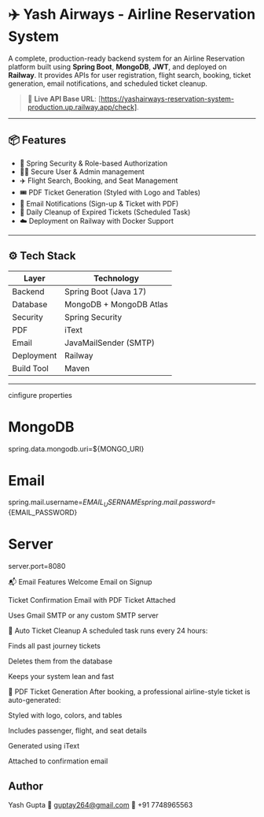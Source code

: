 # ✈️ Yash Airways - Airline Reservation System

A complete, production-ready backend system for an Airline Reservation platform built using **Spring Boot**, **MongoDB**, **JWT**, and deployed on **Railway**. It provides APIs for user registration, flight search, booking, ticket generation, email notifications, and scheduled ticket cleanup.

> 🔗 **Live API Base URL**: [https://yashairways-reservation-system-production.up.railway.app/check].

---

## 📦 Features

- 🔐 Spring Security & Role-based Authorization
- 🧑‍💻 Secure User & Admin management
- ✈️ Flight Search, Booking, and Seat Management
- 🎟 PDF Ticket Generation (Styled with Logo and Tables)
- 📧 Email Notifications (Sign-up & Ticket with PDF)
- 🧹 Daily Cleanup of Expired Tickets (Scheduled Task)
- ☁️ Deployment on Railway with Docker Support

---

## ⚙️ Tech Stack

| Layer       | Technology                  |
|------------|-----------------------------|
| Backend     | Spring Boot (Java 17)       |
| Database    | MongoDB + MongoDB Atlas     |
| Security    | Spring Security             |
| PDF         | iText                       |
| Email       | JavaMailSender (SMTP)       |
| Deployment  | Railway                     |
| Build Tool  | Maven                       |

---

cinfigure properties

# MongoDB
spring.data.mongodb.uri=${MONGO_URI}

# Email
spring.mail.username=${EMAIL_USERNAME}
spring.mail.password=${EMAIL_PASSWORD}

# Server
server.port=8080

📬 Email Features
Welcome Email on Signup

Ticket Confirmation Email with PDF Ticket Attached

Uses Gmail SMTP or any custom SMTP server


🧼 Auto Ticket Cleanup
A scheduled task runs every 24 hours:

Finds all past journey tickets

Deletes them from the database

Keeps your system lean and fast


🧾 PDF Ticket Generation
After booking, a professional airline-style ticket is auto-generated:

Styled with logo, colors, and tables

Includes passenger, flight, and seat details

Generated using iText

Attached to confirmation email



## Author 
Yash Gupta
📧 guptay264@gmail.com
📱 +91 7748965563


